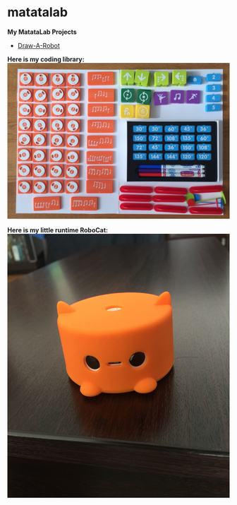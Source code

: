 # matatalab

<b> My MatataLab Projects </b>
<ul>
  <li><a target=_blank href=https://github.com/akin-yildirim/matatalab/tree/master/projects/20200208-draw-a-robot> Draw-A-Robot </a></li>
</ul>
<p>
  <b> Here is my coding library: </b>
  <img src=images/00.the.library.jpg>
</p>

<p>
  <b> Here is my little runtime RoboCat: </b>
  <img src=images/01.runtime.jpg>
</p>

